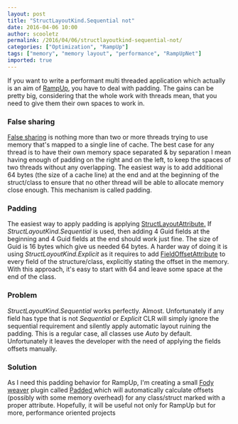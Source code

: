 ```yaml
---
layout: post
title: "StructLayoutKind.Sequential not"
date: 2016-04-06 10:00
author: scooletz
permalink: /2016/04/06/structlayoutkind-sequential-not/
categories: ["Optimization", "RampUp"]
tags: ["memory", "memory layout", "performance", "RampUpNet"]
imported: true
---
```


If you want to write a performant multi threaded application which actually is an aim of [RampUp](https://github.com/Scooletz/RampUp), you have to deal with padding. The gains can be pretty big, considering that the whole work with threads mean, that you need to give them their own spaces to work in.

### False sharing

[False sharing](https://en.wikipedia.org/wiki/False_sharing) is nothing more than two or more threads trying to use memory that's mapped to a single line of cache. The best case for any thread is to have their own memory space separated & by separation I mean having enough of padding on the right and on the left, to keep the spaces of two threads without any overlapping. The easiest way is to add additional 64 bytes (the size of a cache line) at the end and at the beginning of the struct/class to ensure that no other thread will be able to allocate memory close enough. This mechanism is called padding.

### Padding

The easiest way to apply padding is applying [StructLayoutAttribute.](https://msdn.microsoft.com/en-us/library/system.runtime.interopservices.structlayoutattribute%28v=vs.110%29.aspx) If *StructLayoutKind.Sequential* is used, then adding 4 Guid fields at the beginning and 4 Guid fields at the end should work just fine. The size of Guid is 16 bytes which give us needed 64 bytes. A harder way of doing it is using *StructLayoutKind.Explicit* as it requires to add [FieldOffsetAttribute](https://msdn.microsoft.com/en-us/library/system.runtime.interopservices.fieldoffsetattribute%28v=vs.110%29.aspx) to every field of the structure/class, explicitly stating the offset in the memory. With this approach, it's easy to start with 64 and leave some space at the end of the class.

### Problem

*StructLayoutKind.Sequential* works perfectly. Almost. Unfortunately if any field has type that is not *Sequential* or *Explicit* CLR will simply ignore the sequential requirement and silently apply automatic layout ruining the padding. This is a regular case, all classes use *Auto* by default. Unfortunately it leaves the developer with the need of applying the fields offsets manually.

### Solution

As I need this padding behavior for RampUp, I'm creating a small [Fody weaver](https://github.com/Fody/Fody) plugin called [Padded ](https://github.com/Scooletz/Padded)which will automatically calculate offsets (possibly with some memory overhead) for any class/struct marked with a proper attribute. Hopefully, it will be useful not only for RampUp but for more, performance oriented projects
